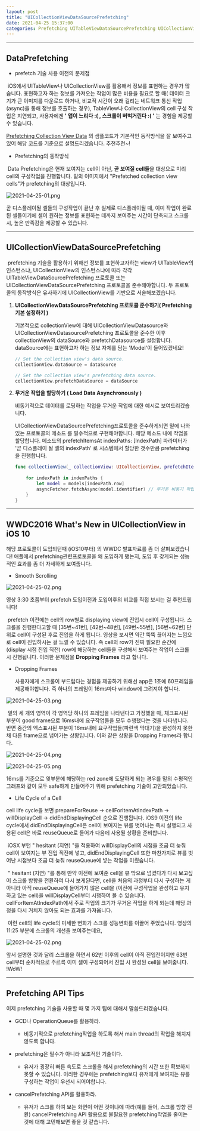 ```yaml
---
layout: post
title: "UICollectionViewDataSourcePrefetching"
date: 2021-04-25 15:37:00
categories: Prefetching UITableViewDataSourcePrefetching UICollectionViewDataSourcePrefetching 
---
```

---

## DataPrefetching

- prefetch 기술 사용 이전의 문제점

​	iOS에서 UITableView나 UICollectionView를 활용해서 정보를 표현하는 경우가 많습니다. 표현하고자 하는 정보를 가져오는 작업이 많은 비용을 필요로 할 때( 데이터 크기가 큰 이미지를 다운로드 하거나, 비교적 시간이  오래 걸리는 네트워크 통신 작업(async)을 통해 정보를 호출하는 경우), TableView나 CollectionView의 cell 구성 작업은 지연되고, 사용자에겐  <b>' 앱이 느리다 :( , 스크롤이 버벅거린다 :( '</b> 는 경험을 제공할 수 있습니다. 

[Prefetching Collection View Data](https://developer.apple.com/documentation/uikit/uicollectionviewdatasourceprefetching/prefetching_collection_view_data) 의 샘플코드가 기본적인 동작방식을 잘 보여주고 있어 해당 코드를 기준으로 설명드리겠습니다. 추천추천~!

- Prefetching의 동작방식

​	Data Prefetching은 현재 보여지는 cell이 아닌, <b>곧 보여질 cell들</b>을 대상으로 미리 cell의 구성작업을 진행합니다. 밑의 이미지에서 "Prefetched collection view cells"가 prefetching의 대상입니다.

![2021-04-25-01.png](/assets/img/2021-04-25-01.png)

곧 디스플레이될 셀들의 구성작업이 끝난 후 실제로 디스플레이될 때, 이미 작업이 완료된 셀들이기에 셀이 원하는 정보를 표현하는 데까지 보여주는 시간이 단축되고 스크롤 시, 높은 만족감을 제공할 수 있습니다.


---
## UICollectionViewDataSourcePrefetching

​	prefetching 기술을 활용하기 위해선 정보를 표현하고자하는 view가 UITableView의 인스턴스냐, UICollectionView의 인스턴스냐에 따라 각각 UITableViewDataSourcePrefetching 프로토콜  또는UICollectionViewDataSourcePrefetching 프로토콜을 준수해야합니다. 두 프로토콜의 동작방식은 유사하기에 UICollectionView를 기반으로 서술해보겠습니다.



1. <b>UICollectionViewDataSourcePrefetching 프로토콜 준수하기( Prefetching 기본 설정하기 )</b>

    기본적으로 collectionView에 대해 UICollectionViewDatasource와 UICollectionViewDatasourcePrefetching 프로토콜을 준수한 이후 collectionView의 dataSource와 prefetchDatasource를 설정합니다. dataSource에는 표현하고자 하는 정보 자체를 담는 'Model'이 들어있겠네요!

    ```swift
    // Set the collection view's data source.
    collectionView.dataSource = dataSource

    // Set the collection view's prefetching data source.
    collectionView.prefetchDataSource = dataSource
    ```
1. <b>무거운 작업을 할당하기 ( Load Data Asynchronously )</b>

    비동기적으로 데이터를 로딩하는 작업을 무거운 작업에 대한 예시로 보여드리겠습니다. 

    UICollectionViewDataSourcePrefetching프로토콜을 준수하게되면 밑에 나와있는 프로토콜의 메소드 를 필수적으로 구현해야합니다. 해당 메소드 내에 작업을 할당합니다. 메소드의 prefetchItemsAt indexPaths: [IndexPath] 파라미터가 '곧 디스플레이 될 셀의 indexPath' 로 시스템에서 할당한 갯수만큼 prefetching을 진행합니다.

    ```swift
    func collectionView(_ collectionView: UICollectionView, prefetchItemsAt indexPaths: [IndexPath]) {
        
        for indexPath in indexPaths {
            let model = models[indexPath.row]
            asyncFetcher.fetchAsync(model.identifier) // 무거운 비동기 작업!
        }
    }
    ```

---
## WWDC2016 What's New in UICollectionView in iOS 10

해당 프로토콜이 도입되던때 (iOS10부터) 의  WWDC 발표자료를 좀 더 살펴보겠습니다! 애플에서 prefetching관련프로토콜을 왜 도입하게 됐는지, 도입 후 갖게되는 성능적인 효과를 좀 더 자세하게 보여줍니다.



- Smooth Scrolling

![2021-04-25-02.png](/assets/img/2021-04-25-02.png)

  

  영상 3:30 초쯤부터 prefetch 도입이전과 도입이후의 비교를 직접 보시는 걸 추천드립니다!

  ​	prefetch 이전에는 cell의 row별로 displaying view에 진입시 cell이 구성됩니다. 스크롤을 진행한다고할 때 [35번~41번], [42번~48번], [49번~55번], [56번~62번]  단위로 cell이 구성된 후로 진입을 하게 됩니다. 영상을 보시면 약간 뚝뚝 끊어지는 느낌으로 cell이 진입하시는 걸 느낄 수 있습니다. 즉 cell의 row가 진짜 필요한 순간에 (display 시점 진입 직전) row에 해당하는 cell들을 구성해서 보여주는 작업이 스크롤 시 진행됩니다.  이러한 문제점을  <b>Dropping Frames</b> 라고 합니다.



- Dropping Frames

  사용자에게 스크롤이 부드럽다는 경험을 제공하기 위해선 app은 1초에 60프레임을 제공해야합니다. 즉 하나의 프레임이 16ms마다 window에 그려져야 합니다. 



![2021-04-25-03.png](/assets/img/2021-04-25-03.png)

​	밑의 세 개의 영역이 각 영역당 하나의 프레임을 나타낸다고 가정했을 때, 체크표시된 부분이 good frame으로 16ms내에 요구작업들을 모두 수행했다는 것을 나타냅니다. 반면 중간의 엑스표시된 부분이 16ms내에 요구작업들(파란색  막대기)을 완성하지 못한 채 다른 frame으로 넘어가는 상황입니다. 이와 같은 상황을 Dropping Frames라 합니다. 



![2021-04-25-04.png](/assets/img/2021-04-25-04.png)

![2021-04-25-05.png](/assets/img/2021-04-25-05.png)



16ms를 기준으로 윗부분에 해당하는 red zone에 도달하게 되는 경우를 밑의 수평적인 그래프와 같이 모두 safe하게 만들어주기 위해 prefetching 기술이 고안되었습니다. 



- Life Cycle of a Cell

cell life cycle을 보면 prepareForReuse -> cellForItemAtIndexPath -> willDisplayCell -> didEndDisplayingCell 순으로 진행됩니다. iOS9 이전의 life cycle에서 didEndDisplayingCell은 cell이 보여지는 뷰를 벗어나는 즉시 실행되고 사용된 cell은 바로 reuseQueue로 들어가 다음에 사용될 상황을 준비합니다. 

​	iOSX 부턴 " hesitant (지연) "을 적용하여 willDisplayCell의 시점을 조금 더 늦춰 cell이 보여지는 뷰 진입 직전에 넣고, didEndDisplayingCell 또한 마찬가지로 뷰를 벗어난 시점보다 조금 더 늦춰 reuseQueue에 넣는 작업을 미뤘습니다. 

​	" hesitant (지연) "를 통해 만약 이전에 보여준 cell을 뷰 밖으로 넘겼다가 다시 보고싶어 스크롤 방향을 전환하여 다시 보게된다면, cell을 처음의 과정부터 다시 구성하는 게 아니라 아직 reuseQueue에 들어가지 않은 cell을 (이전에 구성작업을 완성하고 유지하고 있는 cell)을 willDisplayCell부터 시행하여 볼 수 있습니다. cellForItemAtIndexPath에서 주로 작업의 크기가 무거운 작업을 하게 되는데 해당 과정을 다시 거치지 않아도 되는 효과를 가져옵니다.



​	이런 cell의 life cycle의 미세한 변화가 스크롤 성능변화를 이끌어 주었습니다. 영상의 11:25 부분에 스크롤의 개선을 보여주는데요, 

![2021-04-25-02.png](/assets/img/2021-04-25-02.png)

앞서 설명한 것과 달리 스크롤을 하면서 62번 이후의 cell이 아직 진입전이지만 63번 cell부터 순차적으로 주르륵 이미 셀이 구성되어서 진입 시 완성된 cell을 보여줍니다. !WoW!


---
## Prefetching API Tips

이제 prefetching 기술을 사용할 때 몇 가지 팁에 대해서 말씀드리겠습니다.

- GCD나 OperationQueue를 활용하라.
  - 비동기적으로 prefetching작업을 하도록 해서 main thread의 작업을 해치지 않도록 합니다.

- prefetching은 필수가 아니라 보조적인 기술이다.
  - 유저가 굉장히 빠른 속도로 스크롤을 해서 prefetching의 시간 또한 확보하지 못할 수 있습니다. 이러한 경우에는 prefetching보다 유저에게 보여지는 뷰를 구성하는 작업이 우선시 되어야합니다. 
- cancelPrefetching API를 활용하라.
  - 유저가 스크롤 하여 보는 화면이 어떤 것이냐에 따라(예를 들어, 스크롤 방향 전환) cancelPrefetching API 활용으로 불필요한 prefetching작업을 줄이는 것에 대해 고민해보면 좋을 것 같습니다.

